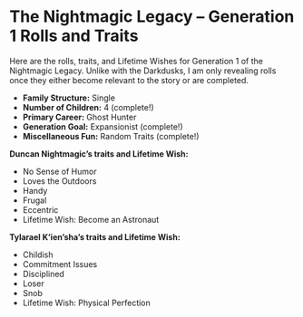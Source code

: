 # The Nightmagic Legacy – Generation 1 Rolls and Traits

Here are the rolls, traits, and Lifetime Wishes for Generation 1 of the Nightmagic Legacy.  Unlike with the Darkdusks, I am only revealing rolls once they either become relevant to the story or are completed.

+ **Family Structure:** Single
+ **Number of Children:** 4 (complete!)
+ **Primary Career:** Ghost Hunter
+ **Generation Goal:** Expansionist (complete!)
+ **Miscellaneous Fun:** Random Traits (complete!)

**Duncan Nightmagic’s traits and Lifetime Wish:**

+ No Sense of Humor
+ Loves the Outdoors
+ Handy
+ Frugal
+ Eccentric
+ Lifetime Wish: Become an Astronaut

**Tylarael K’ien’sha’s traits and Lifetime Wish:**

+ Childish
+ Commitment Issues
+ Disciplined
+ Loser
+ Snob
+ Lifetime Wish: Physical Perfection

